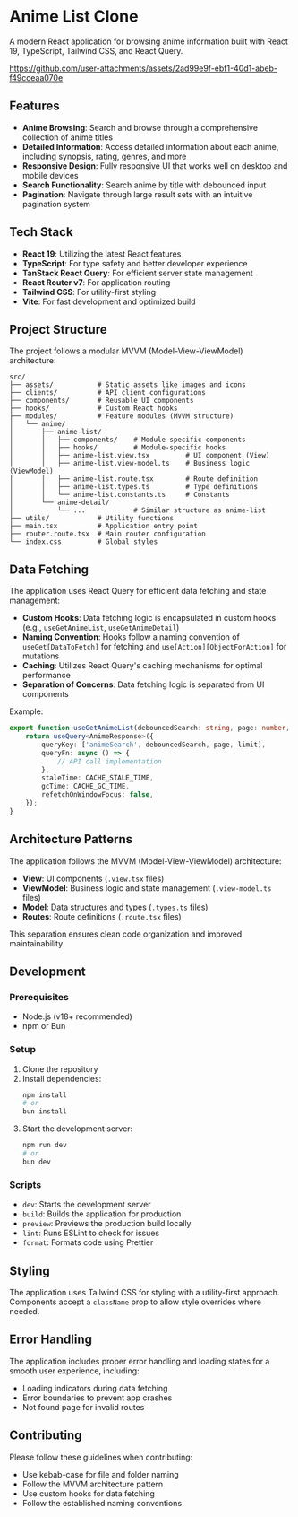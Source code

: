 # Anime List Clone

A modern React application for browsing anime information built with React 19, TypeScript, Tailwind CSS, and React Query.

https://github.com/user-attachments/assets/2ad99e9f-ebf1-40d1-abeb-f49cceaa070e

## Features

- **Anime Browsing**: Search and browse through a comprehensive collection of anime titles
- **Detailed Information**: Access detailed information about each anime, including synopsis, rating, genres, and more
- **Responsive Design**: Fully responsive UI that works well on desktop and mobile devices
- **Search Functionality**: Search anime by title with debounced input
- **Pagination**: Navigate through large result sets with an intuitive pagination system

## Tech Stack

- **React 19**: Utilizing the latest React features
- **TypeScript**: For type safety and better developer experience
- **TanStack React Query**: For efficient server state management
- **React Router v7**: For application routing
- **Tailwind CSS**: For utility-first styling
- **Vite**: For fast development and optimized build

## Project Structure

The project follows a modular MVVM (Model-View-ViewModel) architecture:

```
src/
├── assets/           # Static assets like images and icons
├── clients/          # API client configurations
├── components/       # Reusable UI components
├── hooks/            # Custom React hooks
├── modules/          # Feature modules (MVVM structure)
│   └── anime/
│       ├── anime-list/
│       │   ├── components/    # Module-specific components
│       │   ├── hooks/         # Module-specific hooks
│       │   ├── anime-list.view.tsx         # UI component (View)
│       │   ├── anime-list.view-model.ts    # Business logic (ViewModel)
│       │   ├── anime-list.route.tsx        # Route definition
│       │   ├── anime-list.types.ts         # Type definitions
│       │   └── anime-list.constants.ts     # Constants
│       └── anime-detail/
│           └── ...            # Similar structure as anime-list
├── utils/            # Utility functions
├── main.tsx          # Application entry point
├── router.route.tsx  # Main router configuration
└── index.css         # Global styles
```

## Data Fetching

The application uses React Query for efficient data fetching and state management:

- **Custom Hooks**: Data fetching logic is encapsulated in custom hooks (e.g., `useGetAnimeList`, `useGetAnimeDetail`)
- **Naming Convention**: Hooks follow a naming convention of `useGet[DataToFetch]` for fetching and `use[Action][ObjectForAction]` for mutations
- **Caching**: Utilizes React Query's caching mechanisms for optimal performance
- **Separation of Concerns**: Data fetching logic is separated from UI components

Example:

```typescript
export function useGetAnimeList(debouncedSearch: string, page: number, limit: number) {
    return useQuery<AnimeResponse>({
        queryKey: ['animeSearch', debouncedSearch, page, limit],
        queryFn: async () => {
            // API call implementation
        },
        staleTime: CACHE_STALE_TIME,
        gcTime: CACHE_GC_TIME,
        refetchOnWindowFocus: false,
    });
}
```

## Architecture Patterns

The application follows the MVVM (Model-View-ViewModel) architecture:

- **View**: UI components (`.view.tsx` files)
- **ViewModel**: Business logic and state management (`.view-model.ts` files)
- **Model**: Data structures and types (`.types.ts` files)
- **Routes**: Route definitions (`.route.tsx` files)

This separation ensures clean code organization and improved maintainability.

## Development

### Prerequisites

- Node.js (v18+ recommended)
- npm or Bun

### Setup

1. Clone the repository
2. Install dependencies:
    ```bash
    npm install
    # or
    bun install
    ```
3. Start the development server:
    ```bash
    npm run dev
    # or
    bun dev
    ```

### Scripts

- `dev`: Starts the development server
- `build`: Builds the application for production
- `preview`: Previews the production build locally
- `lint`: Runs ESLint to check for issues
- `format`: Formats code using Prettier

## Styling

The application uses Tailwind CSS for styling with a utility-first approach. Components accept a `className` prop to allow style overrides where needed.

## Error Handling

The application includes proper error handling and loading states for a smooth user experience, including:

- Loading indicators during data fetching
- Error boundaries to prevent app crashes
- Not found page for invalid routes

## Contributing

Please follow these guidelines when contributing:

- Use kebab-case for file and folder naming
- Follow the MVVM architecture pattern
- Use custom hooks for data fetching
- Follow the established naming conventions
